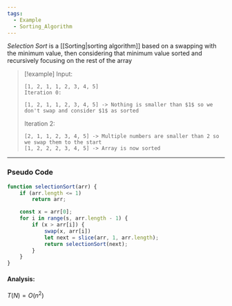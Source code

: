 ```yaml
---
tags:
  - Example
  - Sorting_Algorithm
---
```

_Selection Sort_ is a [[Sorting|sorting algorithm]] based on a swapping with the minimum value, then considering that minimum value sorted and recursively focusing on the rest of the array

> [!example]
> Input:
> ```
> [1, 2, 1, 1, 2, 3, 4, 5]
> Iteration 0:
> ```
> ```
> [1, 2, 1, 1, 2, 3, 4, 5] -> Nothing is smaller than $1$ so we don't swap and consider $1$ as sorted
> ```
> Iteration 2:
> ```
> [2, 1, 1, 2, 3, 4, 5] -> Multiple numbers are smaller than 2 so we swap them to the start
> [1, 2, 2, 2, 3, 4, 5] -> Array is now sorted
> ```
---
### Pseudo Code
```javascript
function selectionSort(arr) {
	if (arr.length <= 1)
		return arr;

	const x = arr[0];
	for i in range(s, arr.length - 1) {
		if (x > arr[i]) {
			swap(x, arr[i])
			let next = slice(arr, 1, arr.length);
			return selectionSort(next);
		}
	}
}
```
#### Analysis:
$T(N) = O(n^2)$
